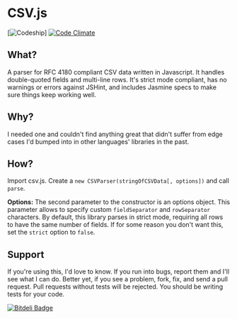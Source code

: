 # CSV.js #

[![Codeship](https://www.codeship.io/projects/e13148e0-927c-0131-a40a-7e90334dd434/status)] [![Code Climate](https://codeclimate.com/github/jxpx777/js-csv-parser.png)](https://codeclimate.com/github/jxpx777/js-csv-parser)

## What? ##
A parser for RFC 4180 compliant CSV data written in Javascript. It handles double-quoted fields and multi-line rows. It's strict mode compliant, has no warnings or errors against JSHint, and includes Jasmine specs to make sure things keep working well.


## Why? ##
I needed one and couldn't find anything great that didn't suffer from edge cases I'd bumped into in other languages' libraries in the past.


## How? ##
Import csv.js. Create a `new CSVParser(stringOfCSVData[, options])` and call `parse`.

**Options:** The second parameter to the constructor is an options object. This parameter allows to specify custom `fieldSeparator` and `rowSeparator` characters. By default, this library parses in strict mode, requiring all rows to have the same number of fields. If for some reason you don't want this, set the `strict` option to `false`.


## Support ##
If you're using this, I'd love to know. If you run into bugs, report them and I'll see what I can do. Better yet, if you see a problem, fork, fix, and send a pull request. Pull requests without tests will be rejected. You should be writing tests for your code.

[![Bitdeli Badge](https://d2weczhvl823v0.cloudfront.net/jxpx777/js-csv-parser/trend.png)](https://bitdeli.com/free "Bitdeli Badge")